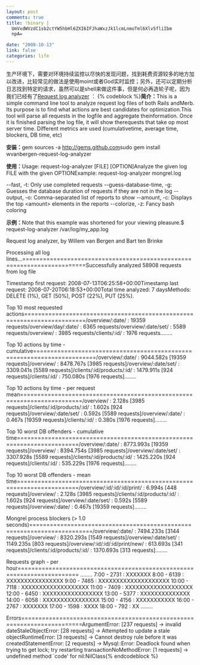 ```yaml
--- 
layout: post
comments: true
title: !binary |
  UmVxdWVzdC1sb2ctYW5hbHl6ZXI6IFJhaWxzJk1lcmLnmoTml6Xlv5fliIbm
  npA=

date: "2008-10-13"
link: false
categories: life
---
```

生产环境下，需要对环境持续监控以尽快的发现问题，找到耗费资源较多的地方加以改进，比较常见的做法是使用moint或者God实时监控；另外，还可以定期分析日志找到特定的请求，虽然可以是shell来做这件事，但是何必再造轮子呢，因为我们已经有了<a href="http://github.com/wvanbergen/request-log-analyzer/tree/master">Request log analyzer</a> ：
{% codeblock %}<strong>简介：</strong>This is a simple command line tool to analyze request log files of both Rails andMerb. Its purpose is to find what actions are best candidates for optimization.This tool will parse all requests in the logfile and aggregate theinformation. Once it is finished parsing the log file, it will show therequests that take op most server time. Different metrics are used (cumulativetime, average time, blockers, DB time, etc)

<strong>安装：</strong>gem sources -a <a href="http://gems.github.com/">http://gems.github.com</a>sudo gem install wvanbergen-request-log-analyzer

<strong>使用：</strong>Usage: request-log-analyzer [FILE] [OPTION]Analyze the given log FILE with the given OPTIONExample: request-log-analyzer mongrel.log

  --fast, -t:                 Only use completed requests  --guess-database-time, -g:  Guesses the database duration of requests if they are not in the log  --output, -o:               Comma-separated list of reports to show      --amount, -c:               Displays the top &lt;amount&gt; elements in the reports  --colorize, -z:             Fancy bash coloring

<strong>示例：</strong>Note that this example was shortened for your viewing pleasure.$ request-log-analyzer /var/log/my_app.log

Request log analyzer, by Willem van Bergen and  Bart ten Brinke

Processing all log lines...========================================================================Successfully analyzed 58908 requests from log file

Timestamp first request: 2008-07-13T06:25:58+00:00Timestamp last request:  2008-07-20T06:18:53+00:00Total time analyzed: 7 daysMethods: DELETE (1%), GET (50%), POST (22%), PUT (25%).

Top 10 most requested actions========================================================================/overview/:date/                                  : 19359 requests/overview/day/:date/                              : 6365 requests/overview/:date/set/                              : 5589 requests/overview/                                        : 3985 requests/clients/:id/                                     : 1976 requests........

Top 10 actions by time - cumulative========================================================================/overview/:date/                                  :   9044.582s [19359 requests]/overview/                                        :   8478.767s [3985 requests]/overview/:date/set/                              :   3309.041s [5589 requests]/clients/:id/products/:id/                        :   1479.911s [924 requests]/clients/:id/                                     :    750.080s [1976 requests]........

Top 10 actions by time - per request mean========================================================================/overview/                                        :      2.128s [3985 requests]/clients/:id/products/:id/                        :      1.602s [924 requests]/overview/:date/set/                              :      0.592s [5589 requests]/overview/:date/                                  :      0.467s [19359 requests]/clients/:id/                                     :      0.380s [1976 requests]........

Top 10 worst DB offenders - cumulative time========================================================================/overview/:date/                                  :   8773.993s [19359 requests]/overview/                                        :   8394.754s [3985 requests]/overview/:date/set/                              :   3307.928s [5589 requests]/clients/:id/products/:id/                        :   1425.220s [924 requests]/clients/:id/                                     :    535.229s [1976 requests]........

Top 10 worst DB offenders - mean time========================================================================/overview/:id/:id/:id/print/                      :      6.994s [448 requests]/overview/                                        :      2.128s [3985 requests]/clients/:id/products/:id/                        :      1.602s [924 requests]/overview/:date/set/                              :      0.592s [5589 requests]/overview/:date/                                  :      0.467s [19359 requests]........

Mongrel process blockers (&gt; 1.0 seconds)========================================================================/overview/:date/                                  :   7494.233s [3144 requests]/overview/                                        :   8320.293s [1549 requests]/overview/:date/set/                              :   1149.235s [803 requests]/overview/:id/:id/:id/print/new/                  :    613.693s [341 requests]/clients/:id/products/:id/                        :   1370.693s [313 requests]........

Requests graph - per hour========================================================================         ........         7:00 - 2731                 : XXXXXXX         8:00 - 6139                 : XXXXXXXXXXXXXXXX         9:00 - 7465                 : XXXXXXXXXXXXXXXXXXXX        10:00 - 7118                 : XXXXXXXXXXXXXXXXXXX        11:00 - 7409                 : XXXXXXXXXXXXXXXXXXX        12:00 - 6450                 : XXXXXXXXXXXXXXXXX        13:00 - 5377                 : XXXXXXXXXXXXXX        14:00 - 6058                 : XXXXXXXXXXXXXXXX        15:00 - 4156                 : XXXXXXXXXXX        16:00 - 2767                 : XXXXXXX        17:00 - 1598                 : XXXX        18:00 - 792                  : XX        ........

Errors========================================================================ArgumentError: [237 requests] -&gt; invalid dateStaleObjectError: [28 requests] -&gt; Attempted to update a stale objectRuntimeError: [3 requests] -&gt; Cannot destroy rule before it was createdStatementError: [2 requests] -&gt; Mysql::Error: Deadlock found when trying to get lock; try restarting transactionNoMethodError: [1 requests] -&gt; undefined method `code' for nil:NilClass{% endcodeblock %}
